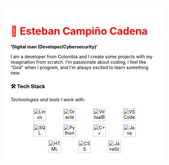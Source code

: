 <div style="background-color: white; padding: 20px; border-radius: 10px; color: black;">

<style>
  @keyframes colorChange {
    0% { color: #ff0000; } /* Rojo */
    25% { color: #00ff00; } /* Verde */
    50% { color: #0000ff; } /* Azul */
    75% { color: #ff00ff; } /* Magenta */
    100% { color: #ff0000; } /* Rojo */
  }

  .animated-name {
    animation: colorChange 5s infinite;
    font-size: 32px;
    font-weight: bold;
  }
</style>

<h1 class="animated-name">🦇 Esteban Campiño Cadena</h1>

**'Digital man (Developer/Cybersecurity)'**

I am a developer from Colombia and I create some projects with my imagination from scratch. I'm passionate about coding, I feel like “God” when I program, and I'm always excited to learn something new.

### 🛠️ **Tech Stack**  
_Technologies and tools I work with:_  

<div align="center">
  <div style="background: white; padding: 5px; border-radius: 8px; display: inline-block; margin: 0 20px;">
    <img src="https://upload.wikimedia.org/wikipedia/commons/3/35/Tux.svg" alt="Linux" width="40">
  </div>
  <div style="background: white; padding: 5px; border-radius: 8px; display: inline-block; margin: 0 20px;">
    <img src="https://upload.wikimedia.org/wikipedia/commons/5/50/Oracle_logo.svg" alt="Oracle" width="40">
  </div>
  <div style="background: white; padding: 5px; border-radius: 8px; display: inline-block; margin: 0 20px;">
    <img src="https://upload.wikimedia.org/wikipedia/commons/d/d5/Virtualbox_logo.png" alt="VirtualBox" width="40">
  </div>
  <div style="background: white; padding: 5px; border-radius: 8px; display: inline-block; margin: 0 20px;">
    <img src="https://upload.wikimedia.org/wikipedia/commons/9/9a/Visual_Studio_Code_1.35_icon.svg" alt="VS Code" width="40">
  </div>
  <div style="background: white; padding: 5px; border-radius: 8px; display: inline-block; margin: 0 20px;">
    <img src="https://upload.wikimedia.org/wikipedia/commons/2/29/Postgresql_elephant.svg" alt="SQL" width="40">
  </div>
  <div style="background: white; padding: 5px; border-radius: 8px; display: inline-block; margin: 0 20px;">
    <img src="https://upload.wikimedia.org/wikipedia/commons/c/c3/Python-logo-notext.svg" alt="Python" width="40">
  </div>
  <div style="background: white; padding: 5px; border-radius: 8px; display: inline-block; margin: 0 20px;">
    <img src="https://upload.wikimedia.org/wikipedia/commons/1/18/ISO_C%2B%2B_Logo.svg" alt="C++" width="40">
  </div>
  <div style="background: white; padding: 5px; border-radius: 8px; display: inline-block; margin: 0 20px;">
    <img src="https://upload.wikimedia.org/wikipedia/en/3/30/Java_programming_language_logo.svg" alt="Java" width="40">
  </div>
  <div style="background: white; padding: 5px; border-radius: 8px; display: inline-block; margin: 0 20px;">
    <img src="https://upload.wikimedia.org/wikipedia/commons/6/61/HTML5_logo_and_wordmark.svg" alt="HTML" width="40">
  </div>
  <div style="background: white; padding: 5px; border-radius: 8px; display: inline-block; margin: 0 20px;">
    <img src="https://upload.wikimedia.org/wikipedia/commons/d/d5/CSS3_logo_and_wordmark.svg" alt="CSS" width="40">
  </div>
  <div style="background: white; padding: 5px; border-radius: 8px; display: inline-block; margin: 0 20px;">
    <img src="https://upload.wikimedia.org/wikipedia/commons/9/99/Unofficial_JavaScript_logo_2.svg" alt="JavaScript" width="40">
  </div>
</div>

</div>

